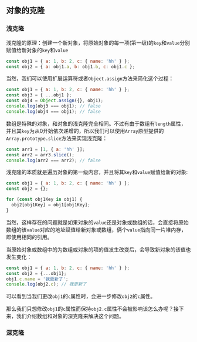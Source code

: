 ## 对象的克隆

### 浅克隆
浅克隆的原理：创建一个新对象，将原始对象的每一项(第一级)的`key`和`value`分别赋值给新对象的`key`和`value`
```javascript
const obj1 = { a: 1, b: 2, c: { name: 'hh' } };
const obj2 = { a: obj1.a, b: obj1.b, c: obj1.c };
```
当然，我们可以使用扩展运算符或者`Object.assign`方法来简化这个过程：
```javascript
const obj1 = { a: 1, b: 2, c: { name: 'hh' } };
const obj3 = { ...obj1 };
const obj4 = Object.assign({}, obj1);
console.log(obj3 === obj1); // false
console.log(obj4 === obj1); // false
```

数组是特殊的对象，和对象的浅克隆完全相同。不过有由于数组有`length`属性，并且其`key`为从0开始依次递增的，所以我们可以使用`Array`原型提供的`Array.prototype.slice`方法来实现浅克隆：
```javascript
const arr1 = [1, { a: 'hh' }];
const arr2 = arr3.slice();
console.log(arr2 === arr2); // false
```

浅克隆的本质就是遍历对象的第一级内容，并且将其`key`和`value`赋值给新的对象:
```javascript
const obj1 = { a: 1, b: 2, c: { name: 'hh' } };
const obj2 = {};

for (const obj1Key in obj1) {
  obj2[obj1Key] = obj1[obj1Key];
}
```
当然，这样存在的问题就是如果对象的`value`还是对象或数组的话，会直接将原始数组的该`value`对应的地址赋值给新对象或数组，俩个`value`指向同一片堆内存，即使用相同的引用。

当原始对象或数组中的为数组或对象的项的值发生改变后，会导致新对象的该值也发生变化：
```javascript
const obj1 = { a: 1, b: 2, c: { name: 'hh' } };
const obj2 = {...obj1};
obj1.c.name = '我更新了';
console.log(obj2.c); // 我更新了
```
可以看到当我们更改`obj1`的`c`属性时，会进一步修改`obj2`的`c`属性。

那么我们只想修改`obj1`的`c`属性而保持`obj2.c`属性不会被影响该怎么办呢？接下来，我们介绍数组和对象的深克隆来解决这个问题。

### 深克隆
